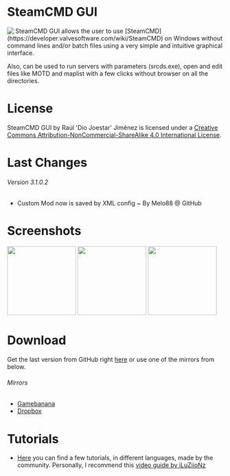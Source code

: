 SteamCMD GUI
============
<img align="left" src="/Media/Logo_SteamCMDGUI.png" />
SteamCMD GUI allows the user to use [SteamCMD](https://developer.valvesoftware.com/wiki/SteamCMD) on Windows without command lines and/or batch files using a very simple and intuitive graphical interface.

Also, can be used to run servers with parameters (srcds.exe), open and edit files like MOTD and maplist with a few clicks without browser on all the directories.

License
============
SteamCMD GUI by Raúl 'Dio Joestar' Jiménez is licensed under a [Creative Commons Attribution-NonCommercial-ShareAlike 4.0 International License](http://creativecommons.org/licenses/by-nc-sa/4.0/deed.en).

Last Changes
============
###### Version 3.1.0.2
* Custom Mod now is saved by XML config ~ By Melo88 @ GitHub

Screenshots
============
<img width="160" src="/Media/Screenshots/install_tab.png" />
<img width="160" src="/Media/Screenshots/run_tab.png" />
<img width="160" src="/Media/Screenshots/console_tab.png" />

Download
============
Get the last version from GitHub right [here](https://github.com/DioJoestar/SteamCMD-GUI/releases/latest) or use one of the mirrors from below.

###### Mirrors
* [Gamebanana](http://steam.gamebanana.com/tools/5560)
* [Dropbox](https://dl.dropboxusercontent.com/u/12664902/SteamCMD%20GUI.zip)

Tutorials
============
* [Here](/Documentation/Authors.txt) you can find a few tutorials, in different languages, made by the community. Personally, I recommend this [video guide by iLuZiioNz](https://www.youtube.com/watch?v=ZLY76YVFKqk)
